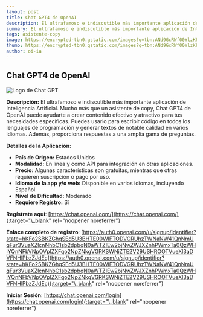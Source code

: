 ```yaml
---
layout: post
title: Chat GPT4 de OpenAI
description: El ultrafamoso e indiscutible más importante aplicación de Inteligencia Artificial.
summary: El ultrafamoso e indiscutible más importante aplicación de Inteligencia Artificial.
tags: asistente-copy
image: https://encrypted-tbn0.gstatic.com/images?q=tbn:ANd9GcRWf00YlzKFMPwzBiGJj9C6xUlYusVXX0aASS7p9cyjM7fxOdUOBvtjBB4vjDnY8pWPEbk&usqp=CAU
thumb: https://encrypted-tbn0.gstatic.com/images?q=tbn:ANd9GcRWf00YlzKFMPwzBiGJj9C6xUlYusVXX0aASS7p9cyjM7fxOdUOBvtjBB4vjDnY8pWPEbk&usqp=CAU
author: oi-ia
---
```


## Chat GPT4 de OpenAI

![Logo de Chat GPT](https://encrypted-tbn0.gstatic.com/images?q=tbn:ANd9GcRWf00YlzKFMPwzBiGJj9C6xUlYusVXX0aASS7p9cyjM7fxOdUOBvtjBB4vjDnY8pWPEbk&usqp=CAU)

**Descripción:**
El ultrafamoso e indiscutible más importante aplicación de Inteligencia Artificial. Mucho más que un asistente de copy, Chat GPT4 de OpenAI puede ayudarte a crear contenido efectivo y atractivo para tus necesidades específicas. Puedes usarlo para escribir código en todos los lenguajes de programación y generar textos de notable calidad en varios idiomas. Además, proporciona respuestas a una amplia gama de preguntas.

**Detalles de la Aplicación:**

- **País de Origen:** Estados Unidos
- **Modalidad:** En línea y como API para integración en otras aplicaciones.
- **Precio:** Algunas características son gratuitas, mientras que otras requieren suscripción o pago por uso.
- **Idioma de la app y/o web:** Disponible en varios idiomas, incluyendo Español.
- **Nivel de Dificultad:** Moderado
- **Requiere Registro:** Sí

**Regístrate aquí**: [https://chat.openai.com/](https://chat.openai.com/){:target="\_blank" rel="noopener noreferrer"}

**Enlace completo de registro**: [https://auth0.openai.com/u/signup/identifier?state=hKFo2SBKZGhqSEd5U3BHTE00WlFTODVGRUhzTWNaNW41QnNmUqFur3VuaXZlcnNhbC1sb2dpbqN0aWTZIEw2bjNwZWJXZnhPWmxTa0QzWHlYQnNFbVNpOVplZXFqo2NpZNkgVGRKSWNiZTE2V29USHROOTVueXl3aDVFNHlPbzZJdEc](https://auth0.openai.com/u/signup/identifier?state=hKFo2SBKZGhqSEd5U3BHTE00WlFTODVGRUhzTWNaNW41QnNmUqFur3VuaXZlcnNhbC1sb2dpbqN0aWTZIEw2bjNwZWJXZnhPWmxTa0QzWHlYQnNFbVNpOVplZXFqo2NpZNkgVGRKSWNiZTE2V29USHROOTVueXl3aDVFNHlPbzZJdEc){:target="\_blank" rel="noopener noreferrer"}

**Iniciar Sesión**: [https://chat.openai.com/login](https://chat.openai.com/login){:target="\_blank" rel="noopener noreferrer"}
